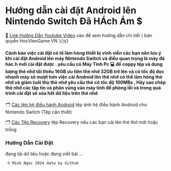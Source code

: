 # Hướng dẫn cài đặt Android lên Nintendo Switch Đã HÁch Ám $

📗 [Link Hướng Dẫn Youtube Video](https://youtu.be/gKEPVTt718U?si=GFAykJ4xw7tkS9NS) vào để xem hướng dẫn chi tiết ( bản quyền HocVienGame VN 🇻🇳) 

#### Cảnh báo việc cài đặt có tể làm hỏng thiết bị vĩnh viễn các bạn nên lưu ý khi cài đặt Android lên máy Nintendo Switch và điều quan trọng là máy đã hác.h mới cài đặt được . yêu cầu có Máy Tính Pc 💻 để coppy tệp và dung lượng thẻ nhớ tối thiểu 16GB ưu tiên thẻ nhớ 32GB trở lên và có tốc độ đọc nhanh máy sẽ mượt hơn việc cài Android lên thê nhớ có thể làm hỏng thẻ nhớ và giảm tuổi thọ thẻ nhớ yêu cầu thẻ có tốc độ 100MBs , Hãy sao chép thẻ nhớ các tập tin và phân vùng vào máy tính đề phòng lỗi và trong quá trình cài đặt sẽ xóa hết dữ liệu trên thẻ nhớ 

🗂️ [Các tệp hệ điều hành Android](https://download.switchroot.org/android-11/) tệp ảnh hệ điều hành Android cho Nintendo Switch (Tệp cần thiết) 

🗂️ [Các Tệp Recovery](https://github.com/CTCaer/hekate/releases/) tệp Recovery nếu các bạn cài lên thẻ thớ mới hoặc trống 

### Hướng Dẫn Cài Đặt
  đang tải dữ liệu hoặc đang viết bài ...
  
     ©️ Minh Ngoc 2024 data by Github

